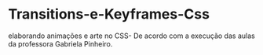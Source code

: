 # Transitions-e-Keyframes-Css
elaborando animações e arte no CSS- De acordo com a execução das aulas da professora Gabriela Pinheiro. 

